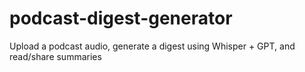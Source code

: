 # podcast-digest-generator
Upload a podcast audio, generate a digest using Whisper + GPT, and read/share summaries
